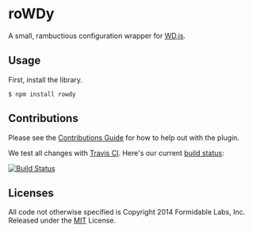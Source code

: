 roWDy
=====

A small, rambuctious configuration wrapper for
[WD.js](https://github.com/admc/wd).

## Usage

First, install the library.

```
$ npm install rowdy
```

## Contributions

Please see the [Contributions Guide](./CONTRIBUTING.md) for how to help out
with the plugin.

We test all changes with [Travis CI][trav]. Here's our current
[build status][trav_site]:

[![Build Status][trav_img]][trav_site]

[trav]: https://travis-ci.org/
[trav_img]: https://travis-ci.org/FormidableLabs/rowdy.svg
[trav_site]: https://travis-ci.org/FormidableLabs/rowdy

## Licenses
All code not otherwise specified is Copyright 2014 Formidable Labs, Inc.
Released under the [MIT](./LICENSE.txt) License.
